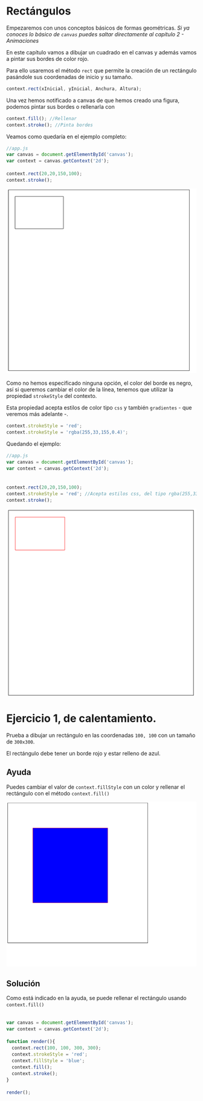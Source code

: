 # Rectángulos

Empezaremos con unos conceptos básicos de formas geométricas. _Si ya conoces lo básico de `canvas` puedes saltar directamente al capítulo 2 - Animaciones_

En este capítulo vamos a dibujar un cuadrado en el canvas y además vamos a pintar sus bordes de color rojo.

Para ello usaremos el método `rect` que permite la creación de un rectángulo pasándole sus coordenadas de inicio y su tamaño.

```javascript
context.rect(xInicial, yInicial, Anchura, Altura);
```

Una vez hemos notificado a canvas de que hemos creado una figura, podemos pintar sus bordes o rellenarla con 

```javascript
context.fill(); //Rellenar
context.stroke(); //Pinta bordes
```

Veamos como quedaría en el ejemplo completo:

```javascript
//app.js
var canvas = document.getElementById('canvas');
var context = canvas.getContext('2d');

context.rect(20,20,150,100);
context.stroke();
```

![](https://github.com/rafinskipg/introductioncanvas/raw/master/img/teory/chapter_1/rect.png)


Como no hemos especificado ninguna opción, el color del borde es negro, así si queremos cambiar el color de la línea, tenemos que utilizar la propiedad `strokeStyle` del contexto.

Esta propiedad acepta estilos de color tipo `css` y también `gradientes` - que veremos más adelante -.

```javascript
context.strokeStyle = 'red'; 
context.strokeStyle = 'rgba(255,33,155,0.4)'; 
```

Quedando el ejemplo:

```javascript
//app.js
var canvas = document.getElementById('canvas');
var context = canvas.getContext('2d');


context.rect(20,20,150,100);
context.strokeStyle = 'red'; //Acepta estilos css, del tipo rgba(255,33,155,0.4);
context.stroke();
```

![](https://github.com/rafinskipg/introductioncanvas/raw/master/img/teory/chapter_1/rect_red.png)

# Ejercicio 1, de calentamiento.

Prueba a dibujar un rectángulo en las coordenadas `100, 100` con un tamaño de `300x300`.

El rectángulo debe tener un borde rojo y estar relleno de azul.

## Ayuda

Puedes cambiar el valor de `context.fillStyle` con un color y rellenar el rectángulo con el método `context.fill()`

![](https://github.com/rafinskipg/introductioncanvas/raw/master/img/exercises/chapter_1_exercise_1.png)


## Solución

Como está indicado en la ayuda, se puede rellenar el rectángulo usando `context.fill()`

```javascript

var canvas = document.getElementById('canvas');
var context = canvas.getContext('2d');

function render(){
  context.rect(100, 100, 300, 300);
  context.strokeStyle = 'red';
  context.fillStyle = 'blue';
  context.fill();
  context.stroke();
}

render();
```